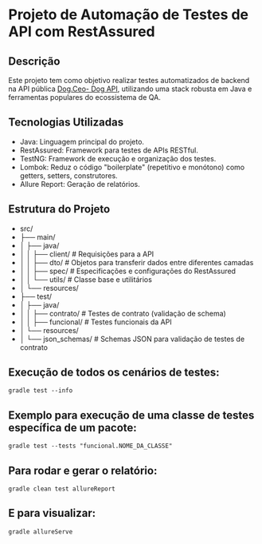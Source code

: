 # Projeto de Automação de Testes de API com RestAssured

## Descrição
Este projeto tem como objetivo realizar testes automatizados de backend na API pública [Dog.Ceo- Dog API](https://dog.ceo/dog-api/), utilizando uma stack robusta em Java e ferramentas populares do ecossistema de QA.

## Tecnologias Utilizadas
- Java: Linguagem principal do projeto.
- RestAssured: Framework para testes de APIs RESTful.
- TestNG: Framework de execução e organização dos testes.
- Lombok: Reduz o código "boilerplate" (repetitivo e monótono) como getters, setters, construtores.
- Allure Report: Geração de relatórios.

## Estrutura do Projeto
- src/
- ├── main/
- │ ├── java/
- │ │ ├── client/ # Requisições para a API
- │ │ ├── dto/ # Objetos para transferir dados entre diferentes camadas
- │ │ ├── spec/ # Especificações e configurações do RestAssured
- │ │ └── utils/ # Classe base e utilitários
- │ └── resources/
- ├── test/
- │ ├── java/
- │ │ ├── contrato/ # Testes de contrato (validação de schema)
- │ │ ├── funcional/ # Testes funcionais da API
- │ └── resources/
- │ └── json_schemas/ # Schemas JSON para validação de testes de contrato


## Execução de todos os cenários de testes:
```
gradle test --info
```

## Exemplo para execução de uma classe de testes específica de um pacote:
```
gradle test --tests "funcional.NOME_DA_CLASSE"
```

## Para rodar e gerar o relatório:
```
gradle clean test allureReport
```

## E para visualizar:
```
gradle allureServe
```